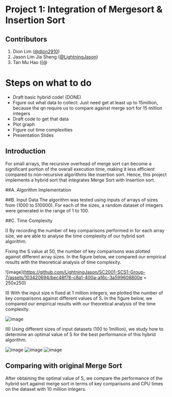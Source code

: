 # Project 1: Integration of Mergesort & Insertion Sort

## Contributors
1. Dion Lim ([@dion2910](https://github.com/dion2910))
2. Jason Lim Jia Sheng ([@LightningJason](https://github.com/LightningJason))
3. Tan Mu Hao ([@

# Steps on what to do
- Draft basic hybrid code! (DONE)
- Figure out what data to collect: Just need get at least up to 15million, because the qn require us to compare against merge sort for 15 million integers
- Draft code to get that data
- Plot graph
- Figure out time complexities
- Presentation Slides

## Introduction
For small arrays, the recursive overhead of merge sort can become a significant portion of the overall execution time, making it less efficient compared to non-recursive algorithms like insertion sort. Hence, this project implements a hybrid sort that integrates Merge Sort with Insertion sort. 

##A. Algorithm Implementation

##B. Input Data
The algorithm was tested using inputs of arrays of sizes from (1000 to 510000).
For each of the sizes, a random dataset of integers were generated in the range of 1 to 100.

##C. Time Complexity

I) By recording the number of key comparisons performed in for each array size, we are able to analyse the time complexity of our hybrid sort algorithm.

Fixing the S value at 50, the number of key comparisons was plotted against different array sizes. In the figure below, we compared our empirical results with the theoretical analysis of time complexity. 

![image](https://github.com/LightningJason/SC2001-SCS1-Group-7/assets/103420694/bec48f78-c8a1-400a-a16c-3a599608800e = 250x250)


II) With the input size n fixed at 1 million integers, we plotted the number of key comparisons against different values of S. In the figure below, we compared our empirical results with our theoretical analysis of the time complexity.

![image](https://github.com/LightningJason/SC2001-SCS1-Group-7/assets/103420694/7521087a-acad-429e-8b00-53328449c03a)


III) Using different sizes of input datasets (100 to 1million), we study how to determine an optimal value of S for the best performance of this hybrid algorithm.

![image](https://github.com/LightningJason/SC2001-SCS1-Group-7/assets/103420694/bbe2bd78-1953-4cb1-a0dd-af4e08c8c9e8) ![image](https://github.com/LightningJason/SC2001-SCS1-Group-7/assets/103420694/de5f1994-f094-4be4-84d3-c273110433bc) ![image](https://github.com/LightningJason/SC2001-SCS1-Group-7/assets/103420694/b931c7bb-1ca4-438d-9364-5c52252c298f)








## Comparing with original Merge Sort
After obtaining the optimal value of S, we compare the performance of the hybrid sort against merge sort in terms of key comparisons and CPU times on the dataset with 10 million integers.

